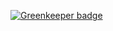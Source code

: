 
[![Greenkeeper badge](https://badges.greenkeeper.io/amilajack/threejs-playground.svg)](https://greenkeeper.io/)
